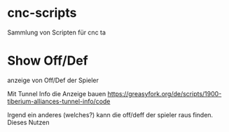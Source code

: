 # cnc-scripts


Sammlung von Scripten für cnc ta


# Show Off/Def
anzeige von Off/Def der Spieler

Mit Tunnel Info die Anzeige bauen https://greasyfork.org/de/scripts/1900-tiberium-alliances-tunnel-info/code

Irgend ein anderes (welches?) kann die off/deff der spieler raus finden. Dieses Nutzen



